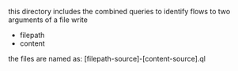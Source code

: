 this directory includes the combined queries to identify flows to two arguments of a file write
- filepath
- content

the files are named as: [filepath-source]-[content-source].ql
